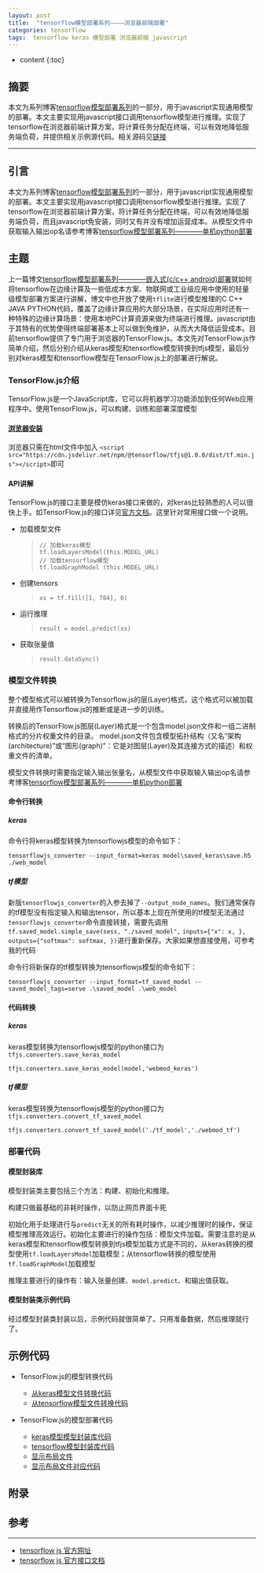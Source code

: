 ```yaml
---
layout: post
title:  "tensorflow模型部署系列————浏览器前端部署"
categories: tensorflow
tags:  tensorflow keras 模型部署 浏览器前端 javascript
---
```


* content
{:toc}


## 摘要
本文为系列博客[tensorflow模型部署系列](https://blog.csdn.net/chongtong/column/info/39386)的一部分，用于javascript实现通用模型的部署。本文主要实现用javascript接口调用tensorflow模型进行推理。实现了tensorflow在浏览器前端计算方案，将计算任务分配在终端，可以有效地降低服务端负荷，并提供相关示例源代码。相关源码见[链接](https://github.com/gdyshi/model_deployment)

---

## 引言
本文为系列博客[tensorflow模型部署系列](https://blog.csdn.net/chongtong/column/info/39386)的一部分，用于javascript实现通用模型的部署。本文主要实现用javascript接口调用tensorflow模型进行推理。实现了tensorflow在浏览器前端计算方案，将计算任务分配在终端，可以有效地降低服务端负荷，而且javascript免安装，同时又有并没有增加运营成本。从模型文件中获取输入输出op名请参考博客[tensorflow模型部署系列————单机python部署](https://blog.csdn.net/chongtong/article/details/90693787)


## 主题
上一篇博文[tensorflow模型部署系列————嵌入式(c/c++ android)部署](https://blog.csdn.net/chongtong/article/details/95355814)就如何将tensorflow在边缘计算及一些低成本方案、物联网或工业级应用中使用的轻量级模型部署方案进行讲解，博文中也开放了使用`tflite`进行模型推理的C C++ JAVA PYTHON代码，覆盖了边缘计算应用的大部分场景，在实际应用时还有一种特殊的边缘计算场景：使用本地PC计算资源来做为终端进行推理。javascript由于其特有的优势使得终端部署基本上可以做到免维护，从而大大降低运营成本。目前tensorflow提供了专门用于浏览器的TensorFlow.js。本文先对TensorFlow.js作简单介绍，然后分别介绍从keras模型和tensorflow模型转换到tfjs模型，最后分别对keras模型和tensorflow模型在TensorFlow.js上的部署进行解说。

### TensorFlow.js介绍

TensorFlow.js是一个JavaScript库，它可以将机器学习功能添加到任何Web应用程序中。使用TensorFlow.js，可以构建、训练和部署深度模型

#### [浏览器安装](https://www.tensorflow.org/js/tutorials/setup)

浏览器只需在html文件中加入 `<script src="https://cdn.jsdelivr.net/npm/@tensorflow/tfjs@1.0.0/dist/tf.min.js"></script>`即可

#### API讲解

TensorFlow.js的接口主要是模仿keras接口来做的，对keras比较熟悉的人可以很快上手。如TensorFlow.js的接口详见[官方文档](https://js.tensorflow.org/api/latest/)。这里针对常用接口做一个说明。


- 加载模型文件

  > ```
  > // 加载keras模型
  > tf.loadLayersModel(this.MODEL_URL)
  > // 加载tensorflow模型
  > tf.loadGraphModel (this.MODEL_URL)
  > ```

- 创建tensors

  > ```
  >xs = tf.fill([1, 784], 0)
  > ```

- 运行推理

  > ```
  >result = model.predict(xs)
  > ```
  
- 获取张量值

  > ```
  >result.dataSync()
  > ```



### 模型文件转换

整个模型格式可以被转换为Tensorflow.js的层(Layer)格式，这个格式可以被加载并直接用作Tensorflow.js的推断或是进一步的训练。

转换后的TensorFlow.js图层(Layer)格式是一个包含model.json文件和一组二进制格式的分片权重文件的目录。 model.json文件包含模型拓扑结构（又名“架构(architecture)”或“图形(graph)”：它是对图层(Layer)及其连接方式的描述）和权重文件的清单。

模型文件转换时需要指定输入输出张量名，从模型文件中获取输入输出op名请参考博客[tensorflow模型部署系列————单机python部署](https://blog.csdn.net/chongtong/article/details/90693787)

#### 命令行转换

##### keras

命令行将keras模型转换为tensorflowjs模型的命令如下：

```
tensorflowjs_converter --input_format=keras model\saved_keras\save.h5 ./web_model
```

##### tf模型

新版`tensorflowjs_converter`的入参去掉了`--output_node_names`。我们通常保存的tf模型没有指定输入和输出tensor，所以基本上现在所使用的tf模型无法通过`tensorflowjs_converter`命令直接转接，需要先调用`tf.saved_model.simple_save(sess, "./saved_model",`
`inputs={"x": x, }, outputs={"softmax": softmax, })`进行重新保存。大家如果想直接使用，可参考我的代码

命令行将新保存的tf模型转换为tensorflowjs模型的命令如下：

```
tensorflowjs_converter --input_format=tf_saved_model --saved_model_tags=serve .\saved_model .\web_model
```



#### 代码转换

##### keras

keras模型转换为tensorflowjs模型的python接口为`tfjs.converters.save_keras_model`

```
tfjs.converters.save_keras_model(model,'webmod_keras')
```



##### tf模型

keras模型转换为tensorflowjs模型的python接口为`tfjs.converters.convert_tf_saved_model`

```
tfjs.converters.convert_tf_saved_model('./tf_model','./webmod_tf')
```

### 部署代码

#### 模型封装库

模型封装类主要包括三个方法：构建、初始化和推理。

构建只做最基础的非耗时操作，以防止网页界面卡死

初始化用于处理进行与`predict`无关的所有耗时操作，以减少推理时的操作，保证模型推理高效运行。初始化主要进行的操作包括：模型文件加载。需要注意的是从keras模型和tensorflow模型转换到tfjs模型加载方式是不同的，从keras转换的模型使用`tf.loadLayersModel`加载模型；从tensorflow转换的模型使用`tf.loadGraphModel`加载模型

推理主要进行的操作有：输入张量创建、`model.predict`、和输出值获取。

#### 模型封装类示例代码

经过模型封装类封装以后，示例代码就很简单了。只用准备数据，然后推理就行了。

## 示例代码

- TensorFlow.js的模型转换代码

    - [从keras模型文件转换代码](https://github.com/gdyshi/model_deployment/blob/master/javascript/convert_keras.py)
    - [从tensorflow模型文件转换代码](https://github.com/gdyshi/model_deployment/blob/master/javascript/convert_tf.py)
- TensorFlow.js的模型部署代码
  - [keras模型模型封装库代码](https://github.com/gdyshi/model_deployment/blob/master/javascript/model_keras.js)
  - [tensorflow模型封装库代码](https://github.com/gdyshi/model_deployment/blob/master/javascript/model_tf.js)
  - [显示布局文件](https://github.com/gdyshi/model_deployment/blob/master/javascript/index.html)
  - [显示布局文件对应代码](https://github.com/gdyshi/model_deployment/blob/master/javascript/index.js)

## 附录


## 参考
---
- [tensorflow js 官方网址]([https://js.tensorflow.org](https://js.tensorflow.org/))
- [tensorflow js 官方接口文档](https://js.tensorflow.org/api/latest/)
